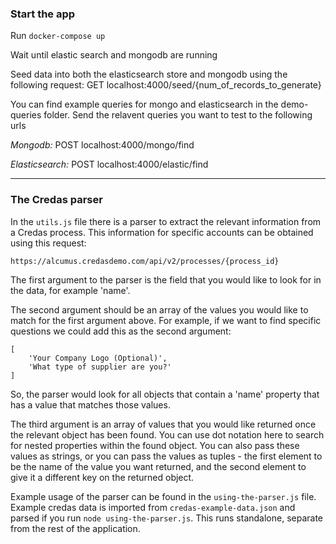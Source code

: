 ### Start the app

Run `docker-compose up`

Wait until elastic search and mongodb are running

Seed data into both the elasticsearch store and mongodb using the following request:
GET localhost:4000/seed/{num_of_records_to_generate}

You can find example queries for mongo and elasticsearch in the demo-queries folder. 
Send the relavent queries you want to test to the following urls

*Mongodb:*
POST localhost:4000/mongo/find

*Elasticsearch:*
POST localhost:4000/elastic/find

---

### The Credas parser

In the `utils.js` file there is a parser to extract the relevant information from a Credas process. This information for specific accounts can be obtained using this request:

`https://alcumus.credasdemo.com/api/v2/processes/{process_id}`

The first argument to the parser is the field that you would like to look for in the data, for example 'name'.

The second argument should be an array of the values you would like to match for the first argument above. For example, if we want to find specific questions we could add this as the second argument:

```
[
    'Your Company Logo (Optional)',
    'What type of supplier are you?'
]
```

So, the parser would look for all objects that contain a 'name' property that has a value that matches those values.

The third argument is an array of values that you would like returned once the relevant object has been found. You can use dot notation here to search for nested properties within the found object.
You can also pass these values as strings, or you can pass the values as tuples - the first element to be the name of the value you want returned, and the second element to give it a different key on the returned object.

Example usage of the parser can be found in the `using-the-parser.js` file. Example credas data is imported from `credas-example-data.json` and parsed if you run `node using-the-parser.js`. This runs standalone, separate from the rest of the application.